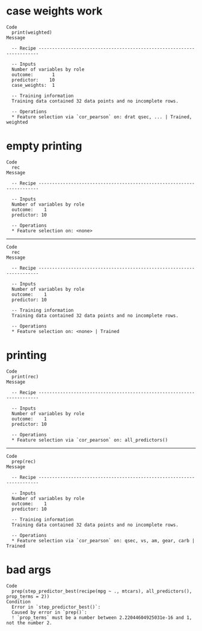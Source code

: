 # case weights work

    Code
      print(weighted)
    Message
      
      -- Recipe ----------------------------------------------------------------------
      
      -- Inputs 
      Number of variables by role
      outcome:       1
      predictor:    10
      case_weights:  1
      
      -- Training information 
      Training data contained 32 data points and no incomplete rows.
      
      -- Operations 
      * Feature selection via `cor_pearson` on: drat qsec, ... | Trained, weighted

# empty printing

    Code
      rec
    Message
      
      -- Recipe ----------------------------------------------------------------------
      
      -- Inputs 
      Number of variables by role
      outcome:    1
      predictor: 10
      
      -- Operations 
      * Feature selection on: <none>

---

    Code
      rec
    Message
      
      -- Recipe ----------------------------------------------------------------------
      
      -- Inputs 
      Number of variables by role
      outcome:    1
      predictor: 10
      
      -- Training information 
      Training data contained 32 data points and no incomplete rows.
      
      -- Operations 
      * Feature selection on: <none> | Trained

# printing

    Code
      print(rec)
    Message
      
      -- Recipe ----------------------------------------------------------------------
      
      -- Inputs 
      Number of variables by role
      outcome:    1
      predictor: 10
      
      -- Operations 
      * Feature selection via `cor_pearson` on: all_predictors()

---

    Code
      prep(rec)
    Message
      
      -- Recipe ----------------------------------------------------------------------
      
      -- Inputs 
      Number of variables by role
      outcome:    1
      predictor: 10
      
      -- Training information 
      Training data contained 32 data points and no incomplete rows.
      
      -- Operations 
      * Feature selection via `cor_pearson` on: qsec, vs, am, gear, carb | Trained

# bad args

    Code
      prep(step_predictor_best(recipe(mpg ~ ., mtcars), all_predictors(), prop_terms = 2))
    Condition
      Error in `step_predictor_best()`:
      Caused by error in `prep()`:
      ! `prop_terms` must be a number between 2.22044604925031e-16 and 1, not the number 2.


